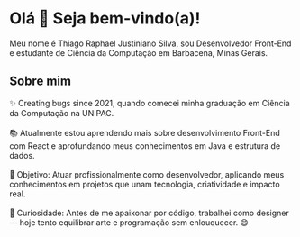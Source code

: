 <h1 align="left">Olá 👋 Seja bem-vindo(a)!</h1>

<p align="left">
Meu nome é Thiago Raphael Justiniano Silva, sou Desenvolvedor Front-End e estudante de Ciência da Computação em Barbacena, Minas Gerais.
</p>

<h2 align="left">Sobre mim</h2>

<p align="left">
✨ Creating bugs since 2021, quando comecei minha graduação em Ciência da Computação na UNIPAC.<br><br>
📚 Atualmente estou aprendendo mais sobre desenvolvimento Front-End com React e aprofundando meus conhecimentos em Java e estrutura de dados.<br><br>
🎯 Objetivo: Atuar profissionalmente como desenvolvedor, aplicando meus conhecimentos em projetos que unam tecnologia, criatividade e impacto real.<br><br>
🎲 Curiosidade: Antes de me apaixonar por código, trabalhei como designer — hoje tento equilibrar arte e programação sem enlouquecer. 😄
</p>

